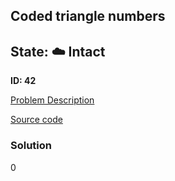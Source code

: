 ## Coded triangle numbers

## State: :cloud: **Intact**

**ID: 42**

[Problem Description](https://projecteuler.net/problem=42)

[Source code](main.cpp)

### Solution
0